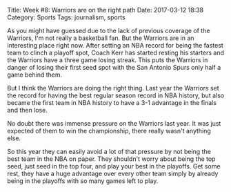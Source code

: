 Title: Week #8: Warriors are on the right path
Date: 2017-03-12 18:38
Category: Sports
Tags: journalism, sports

As you might have guessed due to the lack of previous coverage of the Warriors, I'm not really a basketball fan. But the Warriors are in an interesting place right now. After setting an NBA record for being the fastest team to clinch a playoff spot, Coach Kerr has started resting his starters and the Warriors have a three game losing streak. This puts the Warriors in danger of losing their first seed spot with the San Antonio Spurs only half a game behind them. 

But I think the Warriors are doing the right thing. Last year the Warriors set the record for having the best regular season record in NBA history, but also became the first team in NBA history to have a 3-1 advantage in the finals and then lose.

No doubt there was immense pressure on the Warriors last year. It was just expected of them to win the championship, there really wasn't anything else.


So this year they can easily avoid a lot of that pressure by not being the best team in the NBA on paper. They shouldn't worry about being the top seed, just seed in the top four, and play your best in the playoffs. Get some rest, they have a huge advantage over every other team simply by already being in the playoffs with so many games left to play.
